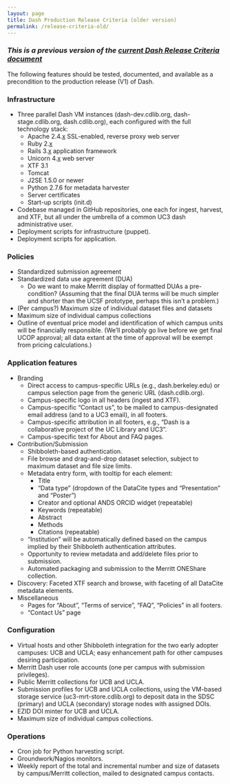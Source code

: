 ```yaml
---
layout: page
title: Dash Production Release Criteria (older version)
permalink: /release-criteria-old/
---
```


### _This is a previous version of the [current Dash Release Criteria document](http://cdluc3.github.io/dash/release-criteria/)_

The following features should be tested, documented, and available as a precondition to the production release (V1) of Dash.

### Infrastructure

* Three parallel Dash VM instances (dash-dev.cdlib.org, dash-stage.cdlib.org, dash.cdlib.org), each configured with the full technology stack:
  * Apache 2.4.<u>x</u> SSL-enabled, reverse proxy web server
  * Ruby 2.<u>x</u>
  * Rails 3.<u>x</u> application framework
  * Unicorn 4.<u>x</u> web server
  * XTF 3.1
  * Tomcat
  * J2SE 1.5.0 or newer
  * Python 2.7.6 for metadata harvester
  * Server certificates
  * Start-up scripts (init.d)
* Codebase managed in GitHub repositories, one each for ingest, harvest, and XTF, but all under the umbrella of a common UC3 dash administrative user.
* Deployment scripts for infrastructure (puppet).
* Deployment scripts for application.

### Policies

* Standardized submission agreement
* Standardized data use agreement (DUA)
  * Do we want to make Merritt display of formatted DUAs a pre-condition?  (Assuming that the final DUA terms will be much simpler and shorter than the UCSF prototype, perhaps this isn’t a problem.)
* (Per campus?) Maximum size of individual dataset files and datasets
* Maximum size of individual campus collections
* Outline of eventual price model and identification of which campus units will be financially responsible.  (We’ll probably go live before we get final UCOP approval; all data extant at the time of approval will be exempt from pricing calculations.)

### Application features

* Branding
  * Direct access to campus-specific URLs (e.g., dash.berkeley.edu) or campus selection page from the generic URL (dash.cdlib.org).
  * Campus-specific logo in all headers (ingest and XTF).
  * Campus-specific “Contact us”, to be mailed to campus-designated email address (and to a UC3 email), in all footers.
  * Campus-specific attribution in all footers, e.g., “Dash is a collaborative project of the UC <campus> Library and UC3”.
  * Campus-specific text for About and FAQ pages.
* Contribution/Submission
  * Shibboleth-based authentication.
  * File browse and drag-and-drop dataset selection, subject to maximum dataset and file size limits.
  * Metadata entry form, with tooltip for each element:
    * Title
    * “Data type” (dropdown of the DataCite types and “Presentation” and “Poster”)
    * Creator and optional ANDS ORCID widget (repeatable)
    * Keywords (repeatable)
    * Abstract
    * Methods
    * Citations (repeatable)
  * “Institution” will be automatically defined based on the campus implied by their Shibboleth authentication attributes.
  * Opportunity to review metadata and add/delete files prior to submission.
  * Automated packaging and submission to the Merritt ONEShare collection.
* Discovery: Faceted XTF search and browse, with faceting of all DataCite metadata elements.
* Miscellaneous
  * Pages for “About”, “Terms of service”, “FAQ”, “Policies” in all footers.
  * “Contact Us” page

### Configuration

* Virtual hosts and other Shibboleth integration for the two early adopter campuses: UCB and UCLA; easy enhancement path for other campuses desiring participation.
* Merritt Dash user role accounts (one per campus with submission privileges). 
* Public Merritt collections for UCB and UCLA.
* Submission profiles for UCB and UCLA collections, using the VM-based storage service (uc3-mrt-store.cdlib.org) to deposit data in the SDSC (primary) and UCLA (secondary) storage nodes with assigned DOIs.
* EZID DOI minter for UCB and UCLA.
* Maximum size of individual campus collections.

### Operations

* Cron job for Python harvesting script.
* Groundwork/Nagios monitors.
* Weekly report of the total and incremental number and size of datasets by campus/Merritt collection, mailed to designated campus contacts.



